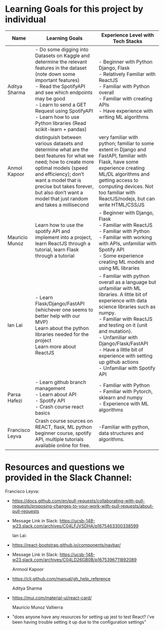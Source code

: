 # Learning Goals for this project by individual

| Name | Learning Goals | Experience Level with Tech Stacks |
|------|----------------|-----------------------------------|
| Aditya Sharma | - Do some digging into Datasets on Kaggle and determine the relevant features in the dataset (note down some important features)<br>- Read the SpotifyAPI and see which endpoints may be good <br>- Learn to send a GET Request using SpotifyAPI <br>- Learn how to use Python libraries (Read scikit-learn + pandas) | - Beginner with Python Django, Flask <br>- Relatively Familiar with ReactJS <br>- Familiar with Python overall<br>- Familiar with creating APIs <br>- Have experience with writing ML algorithms |
| Anmol Kapoor | distinguish between various datasets and determine what are the best features for what we need; how to create more optimal models (speed and efficiency); don’t want a model that is precise but takes forever, but also don’t want a model that just random and takes a millisecond | very familiar with python; familiar to some extent in Django and FastAPI, familiar with Flask, have some experience creating ML/DL algorithms and getting access to computing devices. Not too familiar with ReactJS/nodejs, but can write HTML/CSS/JS
| Mauricio Munoz | Learn how to use the spotify API and implement into a project, learn ReactJS through a tutorial, learn Flask through a tutorial | - Beginner with Django, Flask <br>- Familiar with ReactJS <br>- Familiar with Python <br>- Familiar with working with APIs, unfamiliar with Spotify API <br>- Some experience creating ML models and using ML libraries |
| Ian Lai | - Learn Flask/Django/FastAPI (whichever one seems to better help with our MVP) <br>Learn about the python libraries needed for the project <br>Learn more about ReactJS | - Familiar with python overall as a language but unfamiliar with ML libraries. A little bit of experience with data science libraries such as numpy. <br>- Familiar with ReactJS and testing on it (unit and mutation). <br>- Unfamiliar with Django/Flask/FastAPI <br>- Have a little bit of experience with setting up github actions <br>- Unfamiliar with Spotify API |
| Parsa Hafezi | - Learn github branch management <br>- Learn about API <br> - Spotify API <br>- Crash course react basics | - Familiar with Python <br>- Familiar with Pytorch, sklearn and numpy <br>- Experience with ML algorithms |
| Francisco Leyva | Crash course sources on REACT, flask, ML python beginner course, spotify API, multiple tutorials available online for free. | -Familiar with python, data structures and algorithms. |

# Resources and questions we provided in the Slack Channel:
  
  Francisco Leyva: 
- https://docs.github.com/en/pull-requests/collaborating-with-pull-requests/proposing-changes-to-your-work-with-pull-requests/about-pull-requests
- Message Link in Slack: https://ucsb-148-w23.slack.com/archives/C04LFJVSDHA/p1675463300338599
  
  Ian Lai:
- https://react-bootstrap.github.io/components/navbar/
- Message Link in Slack: https://ucsb-148-w23.slack.com/archives/C04LD26GB0B/p1675396711892089
  
  Anmool Kapoor
- https://cli.github.com/manual/gh_help_reference


  Aditya Sharma
- https://mui.com/material-ui/react-card/


  Mauricio Munoz Valtierra
- "does anyone have any resources for setting up jest to test React? i've been having trouble setting it up due to the configuration settings"
